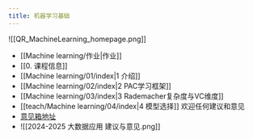 ```yaml
---
title: 机器学习基础
---
```

![[QR_MachineLearning_homepage.png]]
- [[Machine learning/作业|作业]]
- [[0. 课程信息]]
- [[Machine learning/01/index|1 介绍]]
- [[Machine learning/02/index|2 PAC学习框架]]
- [[Machine learning/03/index|3 Rademacher复杂度与VC维度]]
- [[teach/Machine learning/04/index|4 模型选择]]
欢迎任何建议和意见
- [意见箱地址](https://send2me.cn/YHmeXi_I/S_28eYZLBE75QA)
- ![[2024-2025 大数据应用 建议与意见.png]]
